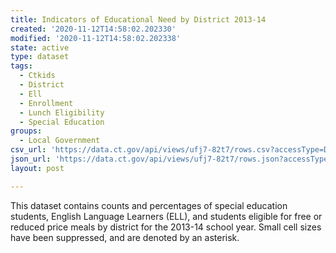 ```yaml
---
title: Indicators of Educational Need by District 2013-14
created: '2020-11-12T14:58:02.202330'
modified: '2020-11-12T14:58:02.202338'
state: active
type: dataset
tags:
  - Ctkids
  - District
  - Ell
  - Enrollment
  - Lunch Eligibility
  - Special Education
groups:
  - Local Government
csv_url: 'https://data.ct.gov/api/views/ufj7-82t7/rows.csv?accessType=DOWNLOAD'
json_url: 'https://data.ct.gov/api/views/ufj7-82t7/rows.json?accessType=DOWNLOAD'
layout: post

---
```

This dataset contains counts and percentages of special education students, English Language Learners (ELL), and students eligible for free or reduced price meals by district for the 2013-14 school year. Small cell sizes have been suppressed, and are denoted by an asterisk.
